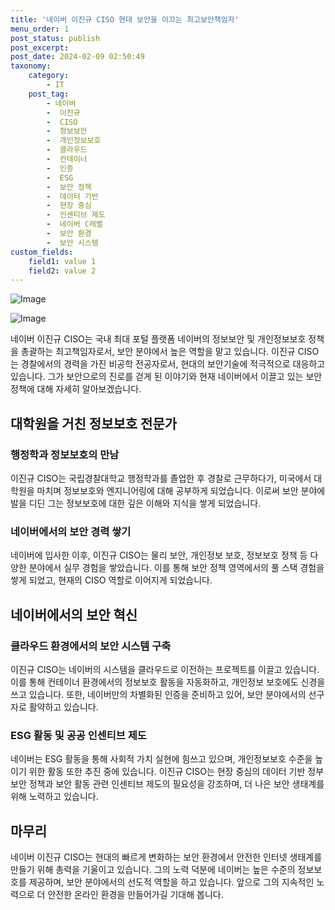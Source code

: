 ```yaml
---
title: '네이버 이진규 CISO 현대 보안을 이끄는 최고보안책임자'
menu_order: 1
post_status: publish
post_excerpt: 
post_date: 2024-02-09 02:50:49
taxonomy:
    category:
        - IT
    post_tag:
        - 네이버
        -  이진규
        -  CISO
        -  정보보안
        -  개인정보보호
        -  클라우드
        -  컨테이너
        -  인증
        -  ESG
        -  보안 정책
        -  데이터 기반
        -  현장 중심
        -  인센티브 제도
        -  네이버 C레벨
        -  보안 환경
        -  보안 시스템
custom_fields:
    field1: value 1
    field2: value 2
---
```


![Image](https://imgnews.pstatic.net/image/138/2024/02/08/0002166624_001_20240208172201267.jpg?type=w647)

![Image](https://imgnews.pstatic.net/image/138/2024/02/08/0002166624_002_20240208172201308.jpg?type=w647)

네이버 이진규 CISO는 국내 최대 포털 플랫폼 네이버의 정보보안 및 개인정보보호 정책을 총괄하는 최고책임자로서, 보안 분야에서 높은 역할을 맡고 있습니다. 이진규 CISO는 경찰에서의 경력을 가진 비공학 전공자로서, 현대의 보안기술에 적극적으로 대응하고 있습니다. 그가 보안으로의 진로를 걷게 된 이야기와 현재 네이버에서 이끌고 있는 보안 정책에 대해 자세히 알아보겠습니다.
## 대학원을 거친 정보보호 전문가
### 행정학과 정보보호의 만남
이진규 CISO는 국립경찰대학교 행정학과를 졸업한 후 경찰로 근무하다가, 미국에서 대학원을 마치며 정보보호와 엔지니어링에 대해 공부하게 되었습니다. 이로써 보안 분야에 발을 디딘 그는 정보보호에 대한 깊은 이해와 지식을 쌓게 되었습니다.
### 네이버에서의 보안 경력 쌓기
네이버에 입사한 이후, 이진규 CISO는 물리 보안, 개인정보 보호, 정보보호 정책 등 다양한 분야에서 실무 경험을 쌓았습니다. 이를 통해 보안 정책 영역에서의 풀 스택 경험을 쌓게 되었고, 현재의 CISO 역할로 이어지게 되었습니다.
## 네이버에서의 보안 혁신
### 클라우드 환경에서의 보안 시스템 구축
이진규 CISO는 네이버의 시스템을 클라우드로 이전하는 프로젝트를 이끌고 있습니다. 이를 통해 컨테이너 환경에서의 정보보호 활동을 자동화하고, 개인정보 보호에도 신경을 쓰고 있습니다. 또한, 네이버만의 차별화된 인증을 준비하고 있어, 보안 분야에서의 선구자로 활약하고 있습니다.
### ESG 활동 및 공공 인센티브 제도
네이버는 ESG 활동을 통해 사회적 가치 실현에 힘쓰고 있으며, 개인정보보호 수준을 높이기 위한 활동 또한 추진 중에 있습니다. 이진규 CISO는 현장 중심의 데이터 기반 정부 보안 정책과 보안 활동 관련 인센티브 제도의 필요성을 강조하며, 더 나은 보안 생태계를 위해 노력하고 있습니다.
## 마무리
네이버 이진규 CISO는 현대의 빠르게 변화하는 보안 환경에서 안전한 인터넷 생태계를 만들기 위해 총력을 기울이고 있습니다. 그의 노력 덕분에 네이버는 높은 수준의 정보보호를 제공하며, 보안 분야에서의 선도적 역할을 하고 있습니다. 앞으로 그의 지속적인 노력으로 더 안전한 온라인 환경을 만들어가길 기대해 봅니다.
